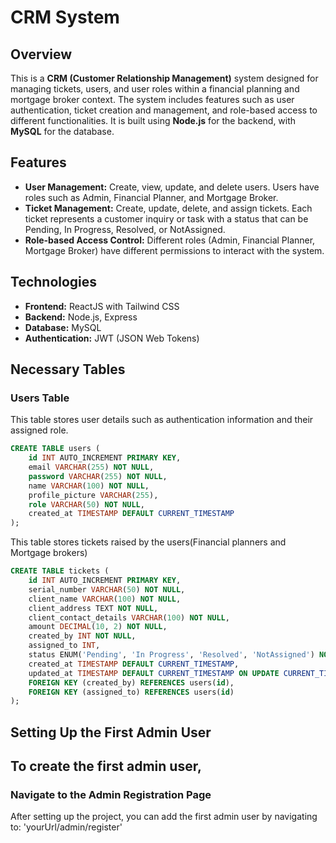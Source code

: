 # CRM System

## Overview

This is a **CRM (Customer Relationship Management)** system designed for managing tickets, users, and user roles within a financial planning and mortgage broker context. The system includes features such as user authentication, ticket creation and management, and role-based access to different functionalities. It is built using **Node.js** for the backend, with **MySQL** for the database.

## Features

- **User Management:** Create, view, update, and delete users. Users have roles such as Admin, Financial Planner, and Mortgage Broker.
- **Ticket Management:** Create, update, delete, and assign tickets. Each ticket represents a customer inquiry or task with a status that can be Pending, In Progress, Resolved, or NotAssigned.
- **Role-based Access Control:** Different roles (Admin, Financial Planner, Mortgage Broker) have different permissions to interact with the system.

## Technologies

- **Frontend:** ReactJS with Tailwind CSS
- **Backend:** Node.js, Express
- **Database:** MySQL
- **Authentication:** JWT (JSON Web Tokens)


## Necessary Tables

### Users Table

This table stores user details such as authentication information and their assigned role.

```sql
CREATE TABLE users (
    id INT AUTO_INCREMENT PRIMARY KEY,
    email VARCHAR(255) NOT NULL,
    password VARCHAR(255) NOT NULL,
    name VARCHAR(100) NOT NULL,
    profile_picture VARCHAR(255),
    role VARCHAR(50) NOT NULL,
    created_at TIMESTAMP DEFAULT CURRENT_TIMESTAMP
);
```
This table stores tickets raised by the users(Financial planners and Mortgage brokers)
```sql
CREATE TABLE tickets (
    id INT AUTO_INCREMENT PRIMARY KEY,
    serial_number VARCHAR(50) NOT NULL,
    client_name VARCHAR(100) NOT NULL,
    client_address TEXT NOT NULL,
    client_contact_details VARCHAR(100) NOT NULL,
    amount DECIMAL(10, 2) NOT NULL,
    created_by INT NOT NULL,
    assigned_to INT,
    status ENUM('Pending', 'In Progress', 'Resolved', 'NotAssigned') NOT NULL DEFAULT 'NotAssigned',
    created_at TIMESTAMP DEFAULT CURRENT_TIMESTAMP,
    updated_at TIMESTAMP DEFAULT CURRENT_TIMESTAMP ON UPDATE CURRENT_TIMESTAMP,
    FOREIGN KEY (created_by) REFERENCES users(id),
    FOREIGN KEY (assigned_to) REFERENCES users(id)
);

```
## Setting Up the First Admin User

## To create the first admin user,

### Navigate to the Admin Registration Page
After setting up the project, you can add the first admin user by navigating to:
'yourUrl/admin/register'

